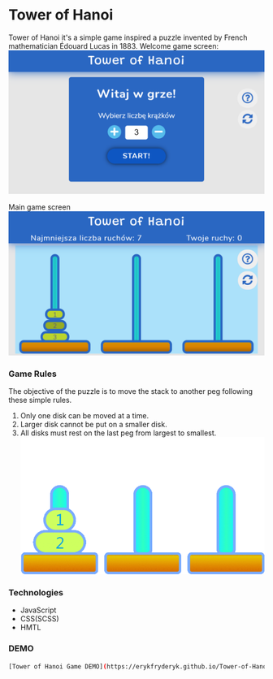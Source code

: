 # Tower of Hanoi 
 Tower of Hanoi it's a simple game inspired a puzzle invented by French mathematician Édouard Lucas in 1883. 
 Welcome game screen: 
 ![Image of screen game](src/img/Tower-of-Hanoi_iPhone-5_SE.png)
 
 Main game screen 
![Image of screen game](src/img/Tower-of-Hanoi-2_iPhone-5_SE.png)

### Game Rules
The objective of the puzzle is to move the stack to another peg following these simple rules.

1. Only one disk can be moved at a time.
2. Larger disk cannot be put on a smaller disk.
3. All disks must rest on the last peg from largest to smallest.
![Image of game rules](src/img/TowerOfHanoi.gif)
 
### Technologies

- JavaScript
- CSS(SCSS)
- HMTL

### DEMO
```sh
[Tower of Hanoi Game DEMO](https://erykfryderyk.github.io/Tower-of-Hanoi-Game/)
```